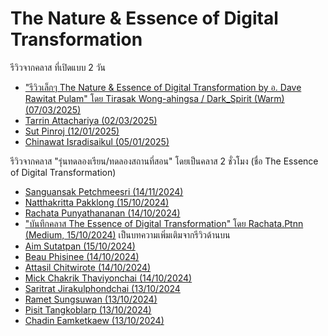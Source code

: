 # The Nature & Essence of Digital Transformation

รีวิวจากคลาส ที่เปิดแบบ 2 วัน

- ["รีวิวเล็กๆ The Nature & Essence of Digital Transformation by อ. Dave Rawitat Pulam" โดย Tirasak Wong-ahingsa / Dark_Spirit (Warm) (07/03/2025)](https://tirasakwongahingsa.medium.com/รีวิวเล็กๆ-the-nature-essence-of-digital-transformation-by-อ-dave-rawitat-pulam-3069b9feb0cb)
- [Tarrin Attachariya (02/03/2025)](https://www.facebook.com/tarrin.hao/posts/pfbid02qNN6Mm5QehvKSpL6coCRT3T8SmyFGK7B4CVR5htbZRgtxix7myCmuZbom5a5TAhbl)
- [Sut Pinroj (12/01/2025)](https://www.facebook.com/permalink.php?story_fbid=pfbid0ECqYNAoZh4CAKzrT3zZBQd8uzfANtbNrGziudfpx7dDhmtNZmJNbzeJkkDR3Y8qTl&id=100079578866377)
- [Chinawat Isradisaikul (05/01/2025)](https://www.facebook.com/chinissai/posts/pfbid0qKAdXhkf2qHWrDsKRPFcBobFvCip9tbkuj28TqnRj39JK2WcodoCcfx4L1BbQ68fl)

รีวิวจากคลาส "รุ่นทดลองเรียน/ทดลองสถานที่สอน" โดยเป็นคลาส 2 ชั่วโมง (ชื่อ The Essence of Digital Transformation)

- [Sanguansak Petchmeesri (14/11/2024)](https://www.facebook.com/share/p/fJ2jw6ycivWomQ2p/)
- [Natthakritta Pakklong (15/10/2024)](https://www.facebook.com/alice.q.worrall/posts/pfbid0UDeKLAmeENo3Wh41PKpDLQoSYe9V1uJgTJgXucTXLDkjMNHy6iHMJgrdGnnLXNCQl)
- [Rachata Punyathananan (14/10/2024)](https://www.facebook.com/JACKmd13/posts/pfbid036zWv33qwrbGhCkrewb3ifGhfKFhJtrYsgxLKyQcGnf1k1cYLn7821KdfMD79h3ehl)
- ["บันทึกคลาส The Essence of Digital Transformation" โดย Rachata.Ptnn (Medium, 15/10/2024)](https://medium.com/@rachata.ptnn/บันทึกการเรียนคลาส-the-essence-of-digital-transformation-6ce37dd2ed86) เป็นบทความเพิ่มเติมจากรีวิวด้านบน
- [Aim Sutatpan (15/10/2024)](https://www.facebook.com/sutatpan.vindubrahmanakula/posts/pfbid0JEcSGPXUB7cJ2zk3dMNkZGrxkTfBTcxj3fpWrggBcT6EVQiBs94Ced9mkiQt2httl)
- [Beau Phisinee (14/10/2024)](https://www.facebook.com/phisinees/posts/pfbid02Z1h53hnaazgX6SF67jEqw36GddkXWHSZMcmwcZFgAAZYoXVKMyhjVLwergBqJZWZl)
- [Attasil Chitwirote (14/10/2024)](https://www.facebook.com/Attasil/posts/pfbid0VaGvx6BNeuch3AxoCRfoqqJHUf5cG4fofTThxYG9hsM7XnoWGXj4BjdNNdhktveil)
- [Mick Chakrik Thaviyonchai (14/10/2024)](https://www.facebook.com/mick.t.ck/posts/pfbid0XLAhfwhzzAVaiuZQcDT7Q1ngg72e7g9qvJT64d3RgW2rPoWjEAj43BHbS1tAHiaTl)
- [Saritrat Jirakulphondchai (13/10/2024](https://www.facebook.com/Sikiryl/posts/pfbid0PvY39tDicswTAm7QcUXqJAC8XS6FMtYc4RQwMkTgUD7dZ4BdKGe9oxqsYs5sTFsbl)
- [Ramet Sungsuwan (13/10/2024)](https://www.facebook.com/DelPieroGB/posts/pfbid02FoBdVwtGLyz8e1R1jd3hd5WZz7Uqy69PRFma3Ho69rjUZrh6bjovPsZKLi3pCYS8l)
- [Pisit Tangkoblarp (13/10/2024)](https://www.facebook.com/0angelic0.mermaid/posts/pfbid03LS28gJqzAEWSzsdy6uuQxK74ZtdEgJH8q9cXUQt5FPJhi2BmyjxK75KBKCjdfAEl)
- [Chadin Eamketkaew (13/10/2024)](https://www.facebook.com/nicky9m/posts/pfbid02X7iYZcmXidSmqKtEERorRwxjSnYWnWbWPCHnqUdSeW5wX3ZXuiW4Lssv81sc2nPVl)